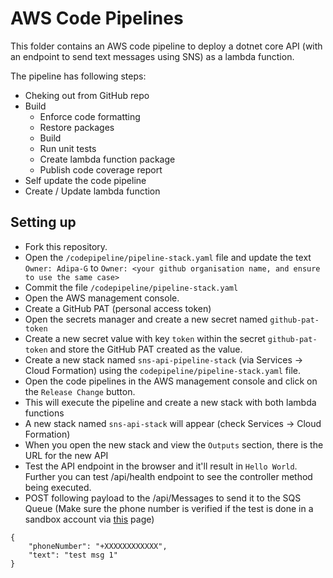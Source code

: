 # AWS Code Pipelines

This folder contains an AWS code pipeline to deploy a dotnet core API (with an endpoint to send text messages using SNS) as a lambda function.

The pipeline has following steps:

* Cheking out from GitHub repo
* Build
  * Enforce code formatting
  * Restore packages
  * Build
  * Run unit tests
  * Create lambda function package
  * Publish code coverage report
* Self update the code pipeline
* Create / Update lambda function

## Setting up

* Fork this repository.
* Open the `/codepipeline/pipeline-stack.yaml` file and update the text `Owner: Adipa-G` to `Owner: <your github organisation name, and ensure to use the same case>`
* Commit the file `/codepipeline/pipeline-stack.yaml`
* Open the AWS management console.
* Create a GitHub PAT (personal access token)
* Open the secrets manager and create a new secret named `github-pat-token` 
* Create a new secret value with key `token` within the secret `github-pat-token` and store the GitHub PAT created as the value.
* Create a new stack named `sns-api-pipeline-stack` (via Services -> Cloud Formation) using the `codepipeline/pipeline-stack.yaml` file.
* Open the code pipelines in the AWS management console and click on the `Release Change` button.
* This will execute the pipeline and create a new stack with both lambda functions
* A new stack named `sns-api-stack` will appear (check Services -> Cloud Formation)
* When you open the new stack and view the `Outputs` section, there is the URL for the new API 
* Test the API endpoint in the browser and it'll result in `Hello World`. Further you can test <URL for the new API>/api/health endpoint to see the controller method being executed.
* POST following payload to the <URL for the new API>/api/Messages to send it to the SQS Queue (Make sure the phone number is verified if the test is done in a sandbox account via [this](https://us-east-2.console.aws.amazon.com/sns/v3/home#/mobile/text-messaging) page)
```
{
	"phoneNumber": "+XXXXXXXXXXXX",
	"text": "test msg 1"
}
```


